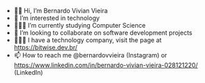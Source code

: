 - 👋🏻 Hi, I’m Bernardo Vivian Vieira
- 💾 I’m interested in technology
- 🧑🏻‍💻 I’m currently studying Computer Science
- 📡 I’m looking to collaborate on software development projects
- 👨🏻‍💼 I have a technology company, visit the page at https://bitwise.dev.br/
- 📫 How to reach me @bernardovvieira (Instagram) or https://www.linkedin.com/in/bernardo-vivian-vieira-028121220/ (LinkedIn)

<!---
bernardovvieira/bernardovvieira is a ✨ special ✨ repository because its `README.md` (this file) appears on your GitHub profile.
You can click the Preview link to take a look at your changes.
--->
